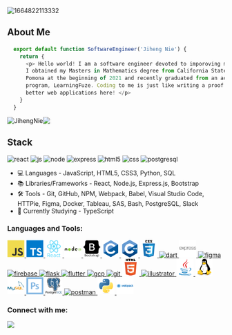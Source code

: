 ![1664822113332](https://user-images.githubusercontent.com/109745413/203616836-848c675a-1d86-42f2-b4c4-d358a7170832.jpg)


## About Me

```javascript
  export default function SoftwareEngineer('Jiheng Nie') {
    return {
      <p> Hello world! I am a software engineer devoted to imporoving my craft.
      I obtained my Masters in Mathematics degree from California State Polytechnic University, 
      Pomona at the beginning of 2021 and recently graduated from an accelerated full-stack web development 
      program, LearningFuze. Coding to me is just like writing a proof and I aim to prove new and progressively 
      better web applications here! </p>
    }
  }
```

<div style="display: flex; flex-direction: row;">
 <img align="left" src="https://github-readme-stats.vercel.app/api/top-langs?username=JihengNie&show_icons=true&locale=en&layout=compact&theme=dark" alt="JihengNie"/>
 <img class="img" src="https://github-readme-stats.vercel.app/api?username=JihengNie&theme=dark&count_private=true&hide=stars,contribs" />
</div>



## Stack


 ![react](https://user-images.githubusercontent.com/49361894/194735984-0088c501-2ea1-447b-922d-1947c60af3f2.svg)
 ![js](https://user-images.githubusercontent.com/49361894/194735990-a92a1544-6f6b-4ebf-9eb1-3148a1b69a7b.svg)
 ![node](https://user-images.githubusercontent.com/49361894/194735997-ca439a7b-de9b-44fb-98df-de0e348c982d.svg)
 ![express](https://user-images.githubusercontent.com/49361894/194735999-9b43342d-522b-41a9-823d-318362c82aac.svg)
 ![html5](https://user-images.githubusercontent.com/49361894/194736004-a8430d19-7685-440b-bb59-58412591cb39.svg)
 ![css](https://user-images.githubusercontent.com/49361894/194736008-f444cf88-9615-411a-b5c6-a86798b43180.svg)
 ![postgresql](https://user-images.githubusercontent.com/49361894/194736013-02d95228-339d-46a2-8fd0-75cd8d288194.svg)





- 💻 Languages - JavaScript, HTML5, CSS3, Python, SQL
- 📚 Libraries/Frameworks - React, Node.js, Express.js, Bootstrap
- 🛠️ Tools - Git, GitHub, NPM, Webpack, Babel, Visual Studio Code, HTTPie, Figma, Docker, Tableau, SAS, Bash, PostgreSQL, Slack
- 📖 Currently Studying - TypeScript


<h3 align="left">Languages and Tools:</h3>
<p align="left"> <a href="https://developer.mozilla.org/en-US/docs/Web/JavaScript" target="_blank" rel="noreferrer"> <img src="https://raw.githubusercontent.com/devicons/devicon/master/icons/javascript/javascript-original.svg" alt="javascript" width="40" height="40"/> </a> <a href="https://www.typescriptlang.org/" target="_blank" rel="noreferrer"> <img src="https://raw.githubusercontent.com/devicons/devicon/master/icons/typescript/typescript-original.svg" alt="typescript" width="40" height="40"/> </a> <a href="https://reactjs.org/" target="_blank" rel="noreferrer"> <img src="https://raw.githubusercontent.com/devicons/devicon/master/icons/react/react-original-wordmark.svg" alt="react" width="40" height="40"/> </a> <a href="https://nodejs.org" target="_blank" rel="noreferrer"> <img src="https://raw.githubusercontent.com/devicons/devicon/master/icons/nodejs/nodejs-original-wordmark.svg" alt="nodejs" width="40" height="40"/> </a> <a href="https://getbootstrap.com" target="_blank" rel="noreferrer"> <img src="https://raw.githubusercontent.com/devicons/devicon/master/icons/bootstrap/bootstrap-plain-wordmark.svg" alt="bootstrap" width="40" height="40"/> </a> <a href="https://www.cprogramming.com/" target="_blank" rel="noreferrer"> <img src="https://raw.githubusercontent.com/devicons/devicon/master/icons/c/c-original.svg" alt="c" width="40" height="40"/> </a> <a href="https://www.w3schools.com/cpp/" target="_blank" rel="noreferrer"> <img src="https://raw.githubusercontent.com/devicons/devicon/master/icons/cplusplus/cplusplus-original.svg" alt="cplusplus" width="40" height="40"/> </a> <a href="https://www.w3schools.com/css/" target="_blank" rel="noreferrer"> <img src="https://raw.githubusercontent.com/devicons/devicon/master/icons/css3/css3-original-wordmark.svg" alt="css3" width="40" height="40"/> </a> <a href="https://dart.dev" target="_blank" rel="noreferrer"> <img src="https://www.vectorlogo.zone/logos/dartlang/dartlang-icon.svg" alt="dart" width="40" height="40"/> </a> <a href="https://expressjs.com" target="_blank" rel="noreferrer"> <img src="https://raw.githubusercontent.com/devicons/devicon/master/icons/express/express-original-wordmark.svg" alt="express" width="40" height="40"/> </a> <a href="https://www.figma.com/" target="_blank" rel="noreferrer"> <img src="https://www.vectorlogo.zone/logos/figma/figma-icon.svg" alt="figma" width="40" height="40"/> </a> <a href="https://firebase.google.com/" target="_blank" rel="noreferrer"> <img src="https://www.vectorlogo.zone/logos/firebase/firebase-icon.svg" alt="firebase" width="40" height="40"/> </a> <a href="https://flask.palletsprojects.com/" target="_blank" rel="noreferrer"> <img src="https://www.vectorlogo.zone/logos/pocoo_flask/pocoo_flask-icon.svg" alt="flask" width="40" height="40"/> </a> <a href="https://flutter.dev" target="_blank" rel="noreferrer"> <img src="https://www.vectorlogo.zone/logos/flutterio/flutterio-icon.svg" alt="flutter" width="40" height="40"/> </a> <a href="https://cloud.google.com" target="_blank" rel="noreferrer"> <img src="https://www.vectorlogo.zone/logos/google_cloud/google_cloud-icon.svg" alt="gcp" width="40" height="40"/> </a> <a href="https://git-scm.com/" target="_blank" rel="noreferrer"> <img src="https://www.vectorlogo.zone/logos/git-scm/git-scm-icon.svg" alt="git" width="40" height="40"/> </a> <a href="https://www.w3.org/html/" target="_blank" rel="noreferrer"> <img src="https://raw.githubusercontent.com/devicons/devicon/master/icons/html5/html5-original-wordmark.svg" alt="html5" width="40" height="40"/> </a> <a href="https://www.adobe.com/in/products/illustrator.html" target="_blank" rel="noreferrer"> <img src="https://www.vectorlogo.zone/logos/adobe_illustrator/adobe_illustrator-icon.svg" alt="illustrator" width="40" height="40"/> </a> <a href="https://www.java.com" target="_blank" rel="noreferrer"> <img src="https://raw.githubusercontent.com/devicons/devicon/master/icons/java/java-original.svg" alt="java" width="40" height="40"/> </a>  <a href="https://www.linux.org/" target="_blank" rel="noreferrer"> <img src="https://raw.githubusercontent.com/devicons/devicon/master/icons/linux/linux-original.svg" alt="linux" width="40" height="40"/> </a> <a href="https://www.mysql.com/" target="_blank" rel="noreferrer"> <img src="https://raw.githubusercontent.com/devicons/devicon/master/icons/mysql/mysql-original-wordmark.svg" alt="mysql" width="40" height="40"/> </a> <a href="https://www.photoshop.com/en" target="_blank" rel="noreferrer"> <img src="https://raw.githubusercontent.com/devicons/devicon/master/icons/photoshop/photoshop-line.svg" alt="photoshop" width="40" height="40"/> </a> <a href="https://www.postgresql.org" target="_blank" rel="noreferrer"> <img src="https://raw.githubusercontent.com/devicons/devicon/master/icons/postgresql/postgresql-original-wordmark.svg" alt="postgresql" width="40" height="40"/> </a> <a href="https://postman.com" target="_blank" rel="noreferrer"> <img src="https://www.vectorlogo.zone/logos/getpostman/getpostman-icon.svg" alt="postman" width="40" height="40"/> </a> <a href="https://www.python.org" target="_blank" rel="noreferrer"> <img src="https://raw.githubusercontent.com/devicons/devicon/master/icons/python/python-original.svg" alt="python" width="40" height="40"/> </a>  <a href="https://webpack.js.org" target="_blank" rel="noreferrer"> <img src="https://raw.githubusercontent.com/devicons/devicon/d00d0969292a6569d45b06d3f350f463a0107b0d/icons/webpack/webpack-original-wordmark.svg" alt="webpack" width="40" height="40"/> </a> </p>

<h3 align="left">Connect with me:</h3>
<p align="left">
<a href="https://www.linkedin.com/in/jiheng-nie/" target="_blank" rel="noreferrer"><img src="https://img.shields.io/badge/linkedin-Jiheng Nie-white?style=for-the-badge&color=0077B5&logo=linkedin&logoColor=0077B5&labelColor=white" /></a>

</p>

